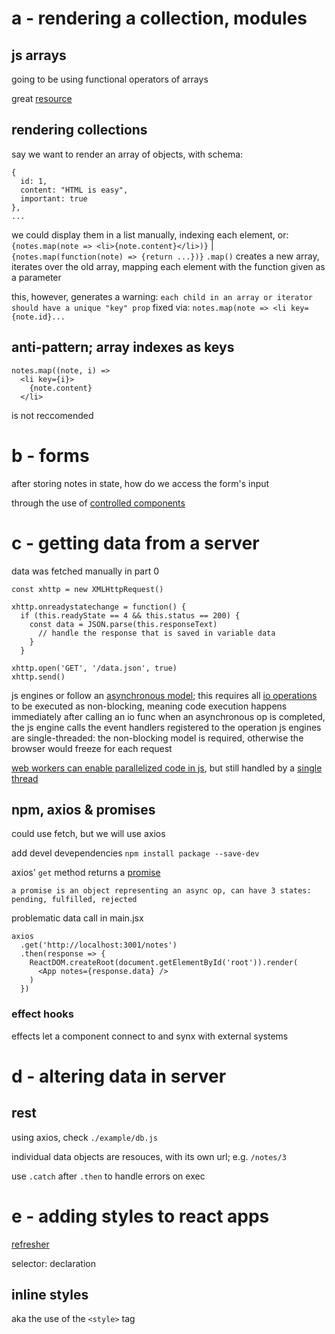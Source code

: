 # a - rendering a collection, modules

## js arrays

going to be using functional operators of arrays

great [resource](https://www.youtube.com/playlist?list=PL0zVEGEvSaeEd9hlmCXrk5yUyqUag-n84)

## rendering collections

say we want to render an array of objects, with schema:
```
{
  id: 1,
  content: "HTML is easy",
  important: true
},
...
```
we could display them in a list manually, indexing each element, or:
`{notes.map(note => <li>{note.content}</li>)}` | `{notes.map(function(note) => {return ...})}`
`.map()` creates a new array, iterates over the old array, mapping each element with the function given as a parameter

this, however, generates a warning:
`each child in an array or iterator should have a unique "key" prop`
fixed via: `notes.map(note => <li key={note.id}...`

## anti-pattern; array indexes as keys

```
notes.map((note, i) =>
  <li key={i}>
    {note.content}
  </li>
```

is not reccomended

# b - forms

after storing notes in state, how do we access the form's input

through the use of [controlled components](https://react.dev/reference/react-dom/components/input#controlling-an-input-with-a-state-variable)

# c - getting data from a server

data was fetched manually in part 0

```
const xhttp = new XMLHttpRequest()

xhttp.onreadystatechange = function() {
  if (this.readyState == 4 && this.status == 200) {
    const data = JSON.parse(this.responseText)
      // handle the response that is saved in variable data
    }
  }

xhttp.open('GET', '/data.json', true)
xhttp.send()
```

js engines or follow an [asynchronous model](https://developer.mozilla.org/en-US/docs/Web/JavaScript/Event_loop); this requires all [io operations](https://en.wikipedia.org/wiki/Input/output) to be executed as non-blocking, meaning code execution happens immediately after calling an io func
when an asynchronous op is completed, the js engine calls the event handlers registered to the operation
js engines are single-threaded: the non-blocking model is required, otherwise the browser would freeze for each request

[web workers can enable parallelized code in js](https://developer.mozilla.org/en-US/docs/Web/API/Web_Workers_API/Using_web_workers), but still handled by a [single thread](https://medium.com/techtrument/multithreading-javascript-46156179cf9a)

## npm, axios & promises

could use fetch, but we will use axios

add devel devependencies `npm install package --save-dev`

axios' `get` method returns a [promise](https://developer.mozilla.org/en-US/docs/Web/JavaScript/Guide/Using_promises)

`a promise is an object representing an async op, can have 3 states: pending, fulfilled, rejected`

problematic data call in main.jsx
```
axios
  .get('http://localhost:3001/notes')
  .then(response => {
    ReactDOM.createRoot(document.getElementById('root')).render(
      <App notes={response.data} />
    )
  })
```

### effect hooks

effects let a component connect to and synx with external systems

# d - altering data in server

## rest

using axios, check `./example/db.js`

individual data objects are resouces, with its own url; e.g. `/notes/3`

use `.catch` after `.then` to handle errors on exec

# e - adding styles to react apps

[refresher](https://developer.mozilla.org/en-US/docs/Learn/Getting_started_with_the_web/CSS_basics)

selector: declaration

## inline styles

aka the use of the `<style>` tag

